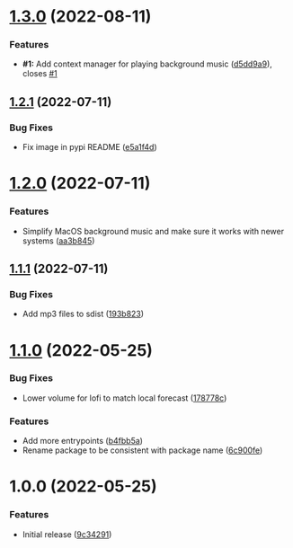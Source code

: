 # [1.3.0](https://github.com/timo-reymann/python-script-background-music/compare/1.2.1...1.3.0) (2022-08-11)


### Features

* **#1:** Add context manager for playing background music ([d5dd9a9](https://github.com/timo-reymann/python-script-background-music/commit/d5dd9a97b98182423af9751b352fd6bb3d077b25)), closes [#1](https://github.com/timo-reymann/python-script-background-music/issues/1)

## [1.2.1](https://github.com/timo-reymann/python-script-background-music/compare/1.2.0...1.2.1) (2022-07-11)


### Bug Fixes

* Fix image in pypi README ([e5a1f4d](https://github.com/timo-reymann/python-script-background-music/commit/e5a1f4d2304c60badcbe2250e04ae1c0afb89228))

# [1.2.0](https://github.com/timo-reymann/python-script-background-music/compare/1.1.1...1.2.0) (2022-07-11)


### Features

* Simplify MacOS background music and make sure it works with newer systems ([aa3b845](https://github.com/timo-reymann/python-script-background-music/commit/aa3b8451bdc3cdfacf3569765a963acf2fe4ba7c))

## [1.1.1](https://github.com/timo-reymann/python-script-background-music/compare/1.1.0...1.1.1) (2022-07-11)


### Bug Fixes

* Add mp3 files to sdist ([193b823](https://github.com/timo-reymann/python-script-background-music/commit/193b8230c27766b8e77bc43786c0f24209161a6b))

# [1.1.0](https://github.com/timo-reymann/python-script-background-music/compare/1.0.0...1.1.0) (2022-05-25)


### Bug Fixes

* Lower volume for lofi to match local forecast ([178778c](https://github.com/timo-reymann/python-script-background-music/commit/178778cf95734214958fef219820d221cd697700))


### Features

* Add more entrypoints ([b4fbb5a](https://github.com/timo-reymann/python-script-background-music/commit/b4fbb5a333a034b49f340c6b813a48e4dc1851c5))
* Rename package to be consistent with package name ([6c900fe](https://github.com/timo-reymann/python-script-background-music/commit/6c900fe6955590b47d967efb08e3b10b678e18b0))

# 1.0.0 (2022-05-25)


### Features

* Initial release ([9c34291](https://github.com/timo-reymann/python-script-background-music/commit/9c342910446e9913e1d9dab6f5855fbb87d7efa6))
